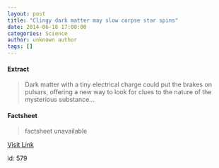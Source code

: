```yaml
---
layout: post
title: "Clingy dark matter may slow corpse star spins"
date: 2014-06-18 17:00:00
categories: Science
author: unknown author
tags: []
---
```



#### Extract
>Dark matter with a tiny electrical charge could put the brakes on pulsars, offering a new way to look for clues to the nature of the mysterious substance...

#### Factsheet
>factsheet unavailable

[Visit Link](http://feeds.newscientist.com/c/749/f/10896/s/3ba2b6b7/sc/38/l/0L0Snewscientist0N0Carticle0Cmg222297430B60A0A0Eclingy0Edark0Ematter0Emay0Eslow0Ecorpse0Estar0Espins0Bhtml0Dcmpid0FRSS0QNSNS0Q20A120EGLOBAL0Qmagcontents/story01.htm)

id:     579
